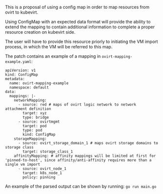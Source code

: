 This is a proposal of using a config map in order to map resources
from  ovirt to kubevirt.

Using ConfigMap with an expected data format will provide the ability to
extend the mapping to contain additional information to complete a
proper resource creation on kubevirt side.

The user will have to provide this resource priorly to initiating the VM
import process, in which the VM will be referred to this map.

The patch contains an example of a mapping in
`ovirt-mapping-example.yaml`:

```
apiVersion: v1
kind: ConfigMap
metadata:
  name: ovirt-mapping-example
  namespace: default
data:
  mappings: |-
    networkMapping:
      - source: red # maps of ovirt logic network to network attachment definition
        target: xyz
        type: bridge
      - source: ovirtmgmt
        target: pod
        type: pod
        kind: ConfigMap
    storageMapping:
      - source: ovirt_storage_domain_1 # maps ovirt storage domains to storage class
        target: storage_class_1
    affinityMapping: # affinity mappings will be limited at first for 'pinned-to-host', since affinity/anti-affinity requires more than a single vm import
      - source: ovirt_node_1
        target: k8s_node_1
        policy: pinning
```

An example of the parsed output can be shown by running:
`go run main.go`